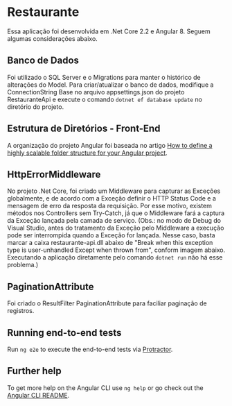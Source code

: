# Restaurante

Essa aplicação foi desenvolvida em .Net Core 2.2 e Angular 8. Seguem algumas considerações abaixo.

## Banco de Dados

Foi utilizado o SQL Server e o Migrations para manter o histórico de alterações do Model. Para criar/atualizar o banco de dados, modifique a ConnectionString Base no arquivo appsettings.json do projeto RestauranteApi e execute o comando `dotnet ef database update` no diretório do projeto. 

## Estrutura de Diretórios - Front-End

A organização do projeto Angular foi baseada no artigo [How to define a highly scalable folder structure for your Angular project](https://itnext.io/choosing-a-highly-scalable-folder-structure-in-angular-d987de65ec7).

## HttpErrorMiddleware

No projeto .Net Core, foi criado um Middleware para capturar as Exceções globalmente, e de acordo com a Exceção definir o HTTP Status Code e a mensagem de erro da resposta da requisição. Por esse motivo, existem métodos nos Controllers sem Try-Catch, já que o Middleware fará a captura da Exceção lançada pela camada de serviço.
(Obs.: no modo de Debug do Visual Studio, antes do tratamento da Exceção pelo Middleware a execução pode ser interrompida quando a Exceção for lançada. Nesse caso, basta marcar a caixa restaurante-api.dll abaixo de "Break when this exception type is user-unhandled Except when thrown from", conform imagem abaixo. Executando a aplicação diretamente pelo comando `dotnet run` não há esse problema.)

## PaginationAttribute

Foi criado o ResultFilter PaginationAttribute para faciliar paginação de registros.

## Running end-to-end tests

Run `ng e2e` to execute the end-to-end tests via [Protractor](http://www.protractortest.org/).

## Further help

To get more help on the Angular CLI use `ng help` or go check out the [Angular CLI README](https://github.com/angular/angular-cli/blob/master/README.md).
